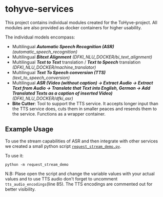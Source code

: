 # tohyve-services

This project contains individual modules created for the ToHyve-project. 
All modules are also provided as docker containers for higher usability. 

The individual models encompass:

* Multilingual ***Automatic Speech Recognition (ASR)*** *(automatic_speech_recognition)*
* Multilingual ***Bitext Alignment*** *(DFKI_NLU_DOCKER/bi_text_alignment)*
* Multilingual ***Text to Text*** translation / ***Text to Speech*** translation *(DFKI_NLU_DOCKER/machine_translator)*
* Multilingual ***Text To Speech conversion (TTS)***  *(text_to_speech_conversion)*
* Multilingual ***ASR (Video (without caption) -> Extract Audio -> Extract Text from Audio -> Translate that Text into English, German -> Add Translated Texts as a caption of inserted Video)*** *(DFKI_NLU_DOCKER/dfki_asr)*
* **Bite Cutter**: Tool to support the TTS service. It accepts longer input than the TTS service does, cuts them in smaller peaces and resends them to the service. Functions as a wrapper container.

## Example Usage

To use the stream capabilities of ASR and then integrate with other services we created a small python script [`request_stream_demo.py`](./request_stream_demo.py).

To use it:
```
python -m request_stream_demo
```
N.B: Plase open the script and change the variable values with your actual values and to use TTS audio don't forget to uncomment `tts_audio_encodings`(line 85). The TTS encodings are commented out for better visibility.
